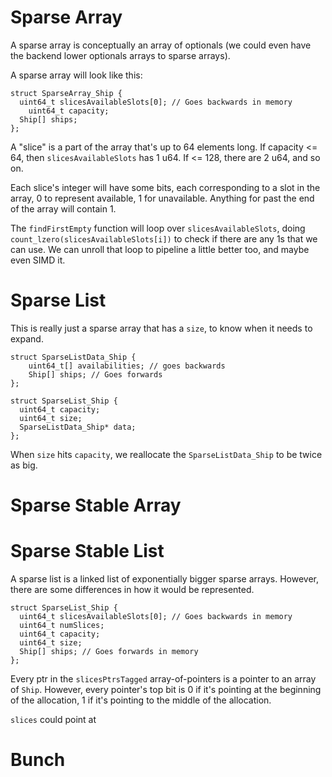
# Sparse Array

A sparse array is conceptually an array of optionals (we could even have the backend lower optionals arrays to sparse arrays).

A sparse array will look like this:

```
struct SparseArray_Ship {
  uint64_t slicesAvailableSlots[0]; // Goes backwards in memory
	uint64_t capacity;
  Ship[] ships;
};
```

A "slice" is a part of the array that's up to 64 elements long. If capacity <= 64, then `slicesAvailableSlots` has 1 u64. If <= 128, there are 2 u64, and so on.

Each slice's integer will have some bits, each corresponding to a slot in the array, 0 to represent available, 1 for unavailable. Anything for past the end of the array will contain 1.

The `findFirstEmpty` function will loop over `slicesAvailableSlots`, doing `count_lzero(slicesAvailableSlots[i])` to check if there are any 1s that we can use. We can unroll that loop to pipeline a little better too, and maybe even SIMD it.


# Sparse List

This is really just a sparse array that has a `size`, to know when it needs to expand.

```
struct SparseListData_Ship {
	uint64_t[] availabilities; // goes backwards
	Ship[] ships; // Goes forwards
};

struct SparseList_Ship {
  uint64_t capacity;
  uint64_t size;
  SparseListData_Ship* data;
};
```

When `size` hits `capacity`, we reallocate the `SparseListData_Ship` to be twice as big.


# Sparse Stable Array



# Sparse Stable List

A sparse list is a linked list of exponentially bigger sparse arrays. However, there are some differences in how it would be represented.

```
struct SparseList_Ship {
  uint64_t slicesAvailableSlots[0]; // Goes backwards in memory
  uint64_t numSlices;
  uint64_t capacity;
  uint64_t size;
  Ship[] ships; // Goes forwards in memory
};
```

Every ptr in the `slicesPtrsTagged` array-of-pointers is a pointer to an array of `Ship`. However, every pointer's top bit is 0 if it's pointing at the beginning of the allocation, 1 if it's pointing to the middle of the allocation.


`slices` could point at 


# Bunch

